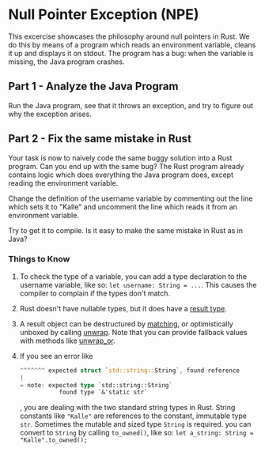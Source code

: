 # Null Pointer Exception (NPE)

This excercise showcases the philosophy around null pointers in Rust. We do this by means of a program
which reads an environment variable, cleans it up and displays it on stdout. The program has a bug: when the variable is missing, the Java program crashes.  

## Part 1 - Analyze the Java Program

Run the Java program, see that it throws an exception, and try to figure out why the exception arises.

## Part 2 - Fix the same mistake in Rust

Your task is now to naively code the same buggy solution into a Rust program. Can you end up with the same bug? The Rust program
already contains logic which does everything the Java program does, except reading the
environment variable. 

Change the definition of the username variable by commenting out the line which sets
it to "Kalle" and uncomment the line which reads
it from an environment variable.

Try to get it to compile. Is it easy to make the same mistake in
Rust as in Java? 

### Things to Know

1. To check the type of a variable, you can
   add a type declaration to the username
   variable, like so: `let username: String = ...`.
   This causes the compiler to complain if the
   types don't match.

2. Rust doesn't have nullable types, but it
   does have a [result type](https://doc.rust-lang.org/std/result/).

3. A result object can be destructured by
   [matching](https://rustbyexample.com/flow_control/match.html), or
   optimistically unboxed by calling [unwrap](https://doc.rust-lang.org/std/result/enum.Result.html#method.unwrap).
   Note that you can provide fallback values with methods like
   [unwrap_or](https://doc.rust-lang.org/std/result/enum.Result.html#method.unwrap_or).

4. If you see an error like
   ```rust
   ^^^^^^^ expected struct `std::string::String`, found reference
   |
   = note: expected type `std::string::String`
              found type `&'static str`
   ```
   , you are dealing with the two standard
   string types in Rust. String constants like
   `"Kalle"` are references to the constant, immutable type `str`. Sometimes the mutable
   and sized type `String` is required. you
   can convert to `String` by calling
   `to_owned()`, like so: `let a_string: String = "Kalle".to_owned();`